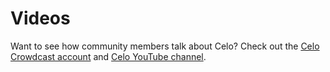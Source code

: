 # Videos

Want to see how community members talk about Celo? Check out the [Celo Crowdcast account](https://www.crowdcast.io/celoorg) and [Celo YouTube channel](https://youtube.com/channel/UCCZgos_YAJSXm5QX5D5Wkcw).
